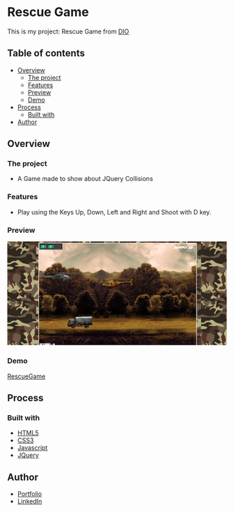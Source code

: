 # Rescue Game

This is my project: Rescue Game from [DIO](https://web.dio.me)

## Table of contents

- [Overview](#overview)
  - [The project](#the-project)
  - [Features](#features)
  - [Preview](#preview)
  - [Demo](#demo)
- [Process](#process)
  - [Built with](#built-with)
- [Author](#author)

## Overview

### The project

- A Game made to show about JQuery Collisions

### Features

- Play using the Keys Up, Down, Left and Right and Shoot with D key.

### Preview

![Project](./imgs/RescueGame.png)

### Demo

[RescueGame](https://rescuegame.netlify.app)

## Process

### Built with

- [HTML5](https://www.w3schools.com/html/)
- [CSS3](https://developer.mozilla.org/pt-BR/docs/Web/CSS)
- [Javascript](https://www.javascript.com)
- [JQuery](https://jquery.com)

## Author

- [Portfolio](https://ruanheleno.github.io)
- [LinkedIn](https://www.linkedin.com/in/ruanheleno/)